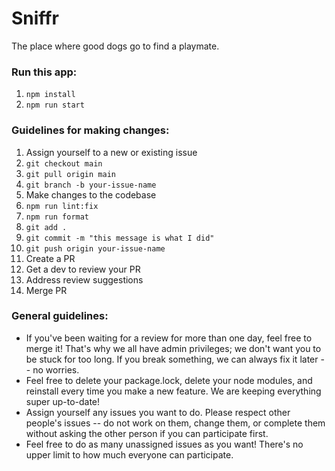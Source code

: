 # Sniffr

The place where good dogs go to find a playmate.

### Run this app:

1. `npm install`
2. `npm run start`

### Guidelines for making changes:

1. Assign yourself to a new or existing issue
2. `git checkout main`
3. `git pull origin main`
4. `git branch -b your-issue-name`
5. Make changes to the codebase
6. `npm run lint:fix`
7. `npm run format`
8. `git add .`
9. `git commit -m "this message is what I did"`
10. `git push origin your-issue-name`
11. Create a PR
12. Get a dev to review your PR
13. Address review suggestions
14. Merge PR

### General guidelines:
- If you've been waiting for a review for more than one day, feel free to merge it! That's why we all have admin privileges; we don't want you to be stuck for too long. If you break something, we can always fix it later -- no worries.
- Feel free to delete your package.lock, delete your node modules, and reinstall every time you make a new feature. We are keeping everything super up-to-date!
- Assign yourself any issues you want to do. Please respect other people's issues -- do not work on them, change them, or complete them without asking the other person if you can participate first. 
- Feel free to do as many unassigned issues as you want! There's no upper limit to how much everyone can participate. 
